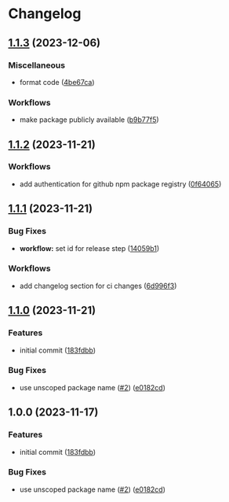 # Changelog

## [1.1.3](https://github.com/das-buro-am-draht/directus-flow-sync/compare/v1.1.2...v1.1.3) (2023-12-06)


### Miscellaneous

* format code ([4be67ca](https://github.com/das-buro-am-draht/directus-flow-sync/commit/4be67ca0835b8f2f4e9c32bdb08cbdc97f92a3a9))


### Workflows

* make package publicly available ([b9b77f5](https://github.com/das-buro-am-draht/directus-flow-sync/commit/b9b77f55ca50c126fdd544d7e3efe5c4b0c72e63))

## [1.1.2](https://github.com/das-buro-am-draht/directus-flow-sync/compare/v1.1.1...v1.1.2) (2023-11-21)


### Workflows

* add authentication for github npm package registry ([0f64065](https://github.com/das-buro-am-draht/directus-flow-sync/commit/0f64065c9f49a3a888322878397e1b03a7215f33))

## [1.1.1](https://github.com/das-buro-am-draht/directus-flow-sync/compare/v1.1.0...v1.1.1) (2023-11-21)


### Bug Fixes

* **workflow:** set id for release step ([14059b1](https://github.com/das-buro-am-draht/directus-flow-sync/commit/14059b1e68f55136a02eb5fe1f2fd70970f65b4b))


### Workflows

* add changelog section for ci changes ([6d996f3](https://github.com/das-buro-am-draht/directus-flow-sync/commit/6d996f31c299d0a8a70efa9833ef7e72a7d8ddcd))

## [1.1.0](https://github.com/das-buro-am-draht/directus-flow-sync/compare/v1.0.0...v1.1.0) (2023-11-21)


### Features

* initial commit ([183fdbb](https://github.com/das-buro-am-draht/directus-flow-sync/commit/183fdbbb90e3c69d2155badbd5a061b4a84c34a8))


### Bug Fixes

* use unscoped package name ([#2](https://github.com/das-buro-am-draht/directus-flow-sync/issues/2)) ([e0182cd](https://github.com/das-buro-am-draht/directus-flow-sync/commit/e0182cde68931b048336f25404140ec0e5f67f4d))

## 1.0.0 (2023-11-17)


### Features

* initial commit ([183fdbb](https://github.com/das-buro-am-draht/directus-flow-sync/commit/183fdbbb90e3c69d2155badbd5a061b4a84c34a8))


### Bug Fixes

* use unscoped package name ([#2](https://github.com/das-buro-am-draht/directus-flow-sync/issues/2)) ([e0182cd](https://github.com/das-buro-am-draht/directus-flow-sync/commit/e0182cde68931b048336f25404140ec0e5f67f4d))

